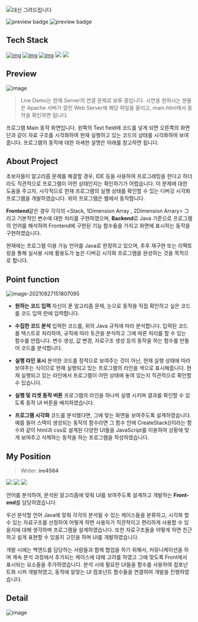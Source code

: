 ![대신 그려드립니다](https://user-images.githubusercontent.com/44183221/131083488-b75c2ea8-1541-4a02-992a-7b8af7f59717.png)

![preview badge](https://img.shields.io/github/languages/code-size/ire4564/Debugging_visualization_web)   ![preview badge](https://img.shields.io/github/repo-size/ire4564/Debugging_visualization_web)

## Tech Stack

[![img](https://camo.githubusercontent.com/dcda8d4b13cf09b9e90b1b44d91aefd13f2bdca27b55733f4f3332339e3d190f/68747470733a2f2f696d672e736869656c64732e696f2f62616467652f48544d4c2d6533346632363f7374796c653d666c6174266c6f676f3d68746d6c35266c6f676f436f6c6f723d7768697465)](https://camo.githubusercontent.com/dcda8d4b13cf09b9e90b1b44d91aefd13f2bdca27b55733f4f3332339e3d190f/68747470733a2f2f696d672e736869656c64732e696f2f62616467652f48544d4c2d6533346632363f7374796c653d666c6174266c6f676f3d68746d6c35266c6f676f436f6c6f723d7768697465) [![img](https://camo.githubusercontent.com/9ec42846977dc75ca88cfac233370cad14d36507f7a1449ab3636e86f2ccb756/68747470733a2f2f696d672e736869656c64732e696f2f62616467652f4353532d3135373262363f7374796c653d666c6174266c6f676f3d63737333266c6f676f436f6c6f723d7768697465)](https://camo.githubusercontent.com/9ec42846977dc75ca88cfac233370cad14d36507f7a1449ab3636e86f2ccb756/68747470733a2f2f696d672e736869656c64732e696f2f62616467652f4353532d3135373262363f7374796c653d666c6174266c6f676f3d63737333266c6f676f436f6c6f723d7768697465) [![img](https://camo.githubusercontent.com/5346585204aa17630cc0dd80a57d42e2b6c66a12add2e761f9b0cb3fce05d167/68747470733a2f2f696d672e736869656c64732e696f2f62616467652f4a6176615363726970742d6462616230393f7374796c653d666c6174266c6f676f3d6a617661736372697074266c6f676f436f6c6f723d7768697465)](https://camo.githubusercontent.com/5346585204aa17630cc0dd80a57d42e2b6c66a12add2e761f9b0cb3fce05d167/68747470733a2f2f696d672e736869656c64732e696f2f62616467652f4a6176615363726970742d6462616230393f7374796c653d666c6174266c6f676f3d6a617661736372697074266c6f676f436f6c6f723d7768697465) <span><img src="https://img.shields.io/badge/Php-0052cc?style=flat&logo=php&logoColor=white"/></span>  <span><img src="https://img.shields.io/badge/AWS-232f3e?style=flat&logo=amazon-aws&logoColor=white"/></span> 

## Preview

![image](https://user-images.githubusercontent.com/44183221/86324713-ece95200-bc79-11ea-9771-860c53a5dc4a.png)

> Live Demo는 현재 Server의 연결 문제로 보류 중입니다. 시연을 원하시는 분들은 Apache 서버가 깔린 Web Server에 해당 파일을 올리고, main.html에서 동작을 확인하면 됩니다.

프로그램 Main 동작 화면입니다. 왼쪽의 Text field에 코드를 넣게 되면 오른쪽의 화면단과 같이 자료 구조를 시각화하여 현재 실행하고 있는 코드의 상태를 시각화하여 보여 줍니다. 프로그램의 동작에 대한 자세한 설명은 아래를 참고하면 됩니다.



## About Project

초보자들이 알고리즘 문제를 해결할 경우, IDE 등을 사용하여 프로그래밍을 한다고 하더라도 직관적으로 프로그램이 어떤 상태인지는 확인하기가 어렵습니다. 이 문제에 대한 도움을 주고자, 시각적으로 현재 프로그램의 실행 상태를 확인할 수 있는 디버깅 시각화 프로그램을 개발하였습니다. 위의 프로그램은 웹에서 동작합니다.

<b>Frontend</b>같은 경우 각각의 <Stack, 1Dimension Array , 2Dimension Arrary> 그리고 기본적인 변수에 대한 처리를 구현하였으며, <b>Backend</b>로 Java 기준으로 프로그램의 언어를 해석하여 Frontend에 구현된 기능 함수들을 가지고 화면에 표시하는 동작을 구현하였습니다.

현재에는 프로그램 이용 가능 언어를  Java로 한정하고 있으며, 추후 재구현 또는 리팩토링을 통해 실사용 시에 활용도가 높은 디버깅 시각화 프로그램을 완성하는 것을 목적으로 합니다.



## Point function

![image-20210827151807095](C:\Users\user\AppData\Roaming\Typora\typora-user-images\image-20210827151807095.png) 

* <b>원하는 코드 입력</b>
  자신이 푼 알고리즘 문제, 눈으로 동작을 직접 확인하고 싶은 코드를 코드 입력 란에 입력합니다.

* <b>수집한 코드 분석</b>
  입력한 코드를, 위의 Java 규칙에 따라 분석합니다. 입력된 코드를 텍스트로 처리하여, 규칙에 따라 토큰을 분석하고 그에 따른 처리를 할 수 있는 함수를 만듭니다. 변수 생성, 값 변경, 자료구조 생성 등의 동작을 하는 함수를 만들어 코드를 분석합니다.
* <b>실행 라인 표시</b>
  분석한 코드를 정적으로 보여주는 것이 아닌, 현재 실행 상태에 따라 보여주는 식이므로 현재 실행되고 있는 프로그램의 라인을 색으로 표시해줍니다. 현재 실행되고 있는 라인에서 프로그램이 어떤 상태에 놓여 있는지 직관적으로 확인할 수 있습니다.
* <b>실행 및 리셋 동작 버튼</b>
  프로그램의 라인을 하나씩 실행 시키며 결과를 확인할 수 있도록 동작 UI 버튼을 배치하였습니다.
* <b>프로그램 시각화</b>
  코드를 분석했다면, 그에 맞는 화면을 보여주도록 설계하였습니다. 예를 들어 스택이 생성되는 동작의 함수라면 그 함수 안에 CreateStack()이라는 함수와 같이 html과 css로 설계된 다양한 UI들을 JavaScript를 이용하여 상황에 맞게 보여주고 삭제하는 동작을 하는 프로그램을 작성하였습니다.



## My Position

>  Writer: <b>ire4564</b> 

<span><img src="https://img.shields.io/badge/JavaScript-DBA901?style=flat&logo=JavaScript&logoColor=white"/></span> <img src="https://img.shields.io/badge/UI/UX Design-cc6699?style=flat&logo=adobe&logoColor=white"/> <img src="https://img.shields.io/badge/Web Frontend-045FB4?style=flat&logo=web&logoColor=white"/>   

언어를 분석하여, 분석된 알고리즘에 맞춰 UI를 보여주도록 설계하고 개발하는 <b>Front-end</b>를 담당하였습니다.

우선 분석할 언어 Java에 맞춰 각각의 분석될 수 있는 케이스들을 분류하고, 시각화 할 수 있는 자료구조를 선정하여 어떻게 하면 사용자가 직관적이고 편리하게 사용할 수 있을지에 대해 생각하며 프로그램을 설계하였습니다. 또한 자료구조들을 어떻게 하면 친근하고 쉽게 표현할 수 있을지 고민을 하며 UI를 개발하였습니다.

개발 시에는 백엔드를 담당하는 사람들과 함께 협업을 하기 위해서, 커뮤니케이션을 하며 계속 분석 과정에서 추가되는 케이스에 대해 고려를 하였고 그에 맞도록 Front에서 표시되는 요소들을 추가하였습니다. 분석 시에 필요한 UI들을 함수를 사용하여 컴포넌트화 시켜 개발하였고, 동작에 알맞는 UI 컴포넌트 함수들을 연결하여 개발을 진행하였습니다.



## Detail 

![image](https://user-images.githubusercontent.com/44183221/86325619-4aca6980-bc7b-11ea-96a8-940e93277e9d.png) 
